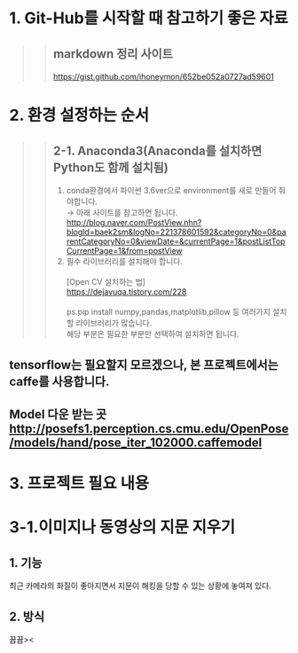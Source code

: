 # 1. Git-Hub를 시작할 때 참고하기 좋은 자료
 >>## markdown 정리 사이트 <h4> 
 >>https://gist.github.com/ihoneymon/652be052a0727ad59601


# 2. 환경 설정하는 순서
  >>## 2-1. Anaconda3(Anaconda를 설치하면 Python도 함께 설치됨)
  >>1. conda환경에서 파이썬 3.6ver으로 environment를 새로 만들어 줘야합니다.</br>
  >> → 아래 사이트를 참고하면 됩니다.</br>
  >>http://blog.naver.com/PostView.nhn?blogId=baek2sm&logNo=221378601592&categoryNo=0&parentCategoryNo=0&viewDate=&currentPage=1&postListTopCurrentPage=1&from=postView
>> 2. 필수 라이브러리를 설치해야 합니다.</br></br>
>>    [Open CV 설치하는 법] </br>
>>https://dejavuqa.tistory.com/228 </br></br>
>>ps.pip install numpy,pandas,matplotlib,pillow 등 여러가지 설치할 라이브러리가 많습니다.</br>해당 부분은 필요한 부분만 선택하여 설치하면 됩니다.

tensorflow는 필요할지 모르겠으나, 본 프로젝트에서는 caffe를 사용합니다.
----------------------
## Model 다운 받는 곳 http://posefs1.perception.cs.cmu.edu/OpenPose/models/hand/pose_iter_102000.caffemodel


# 3. 프로젝트 필요 내용

# 3-1.이미지나 동영상의 지문 지우기

## 1. 기능
 최근 카메라의 화질이 좋아지면서 지문이 해킹을 당할 수 있는 상황에 놓여져 있다.
 
## 2. 방식
 뀹뀹><
